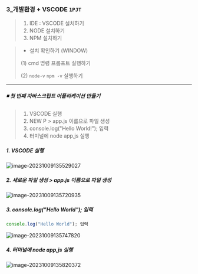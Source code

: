 ### 3_개발환경 + VSCODE `1PJT` 

> 1) IDE : VSCODE 설치하기 
> 2) NODE 설치하기 
> 3) NPM 설치하기 



> * 설치 확인하기 (WINDOW)
>
> (1) cmd 명령 프롬프트 실행하기 
>
> (2) `node-v` `npm -v`  실행하기 



----



##### ◾ 첫 번째 자바스크립트 어플리케이션 만들기 

> 1. VSCODE 실행
> 2. NEW P > app.js 이름으로 파일 생성 
> 3. console.log("Hello World!"); 입력 
> 4. 터미널에 node app,js 실행



##### 1. VSCODE 실행

![image-20231009135529027](C:\Users\areur\AppData\Roaming\Typora\typora-user-images\image-20231009135529027.png)



##### 2. 새로운 파일 생성 > app.js 이름으로 파일 생성 

![image-20231009135720935](C:\Users\areur\AppData\Roaming\Typora\typora-user-images\image-20231009135720935.png)



##### 3. console.log("Hello World"); 입력 

```javascript
console.log("Hello World"); 입력 
```

![image-20231009135747820](C:\Users\areur\AppData\Roaming\Typora\typora-user-images\image-20231009135747820.png)



##### 4. 터미널에 node app,js 실행

![image-20231009135820372](C:\Users\areur\AppData\Roaming\Typora\typora-user-images\image-20231009135820372.png)